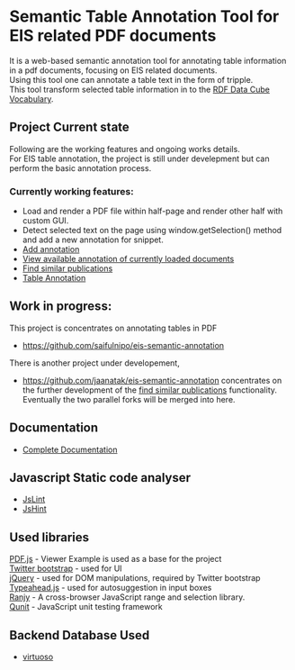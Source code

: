 # Semantic Table Annotation Tool for EIS related PDF documents

It is a web-based semantic annotation tool for annotating table information in a pdf documents, focusing on EIS related documents.<br>
Using this tool one can annotate a table text in the form of tripple.<br> 
This tool transform selected table information in to the [RDF Data Cube Vocabulary](http://www.w3.org/TR/vocab-data-cube/).


## Project Current state
Following are the working features and ongoing works details.<br>
For EIS table annotation, the project is still under develepment but can perform the basic annotation process.

### Currently working features:
- Load and render a PDF file within half-page and render other half with custom GUI.
- Detect selected text on the page using window.getSelection() method and add a new annotation for snippet.
- [Add annotation](https://github.com/saifulnipo/eis-semantic-annotation/wiki/Documentation#how-to-add-annotations)
- [View available annotation of currently loaded documents](https://github.com/saifulnipo/eis-semantic-annotation/wiki/Documentation#how-to-fetch-existing-annotations)
- [Find similar publications](https://github.com/saifulnipo/eis-semantic-annotation/wiki/Documentation#find-similar-publications)
- [Table Annotation](https://github.com/saifulnipo/eis-semantic-annotation/wiki/Documentation#how-to-annotate-table)

## Work in progress:
This project is concentrates on annotating tables in PDF
 - https://github.com/saifulnipo/eis-semantic-annotation

There is another project  under developement, 
 - https://github.com/jaanatak/eis-semantic-annotation concentrates on the further development of the [find similar publications](https://github.com/AKSW/semann/wiki/Documentation#find-similar-publications) functionality. 
Eventually the two parallel forks will be merged into here.

## Documentation
- [Complete Documentation](https://github.com/saifulnipo/eis-semantic-annotation/wiki)

## Javascript Static code analyser
- [JsLint](http://www.jslint.com/)
- [JsHint](http://www.jshint.com/)

## Used libraries

[PDF.js](http://mozilla.github.io/pdf.js/) - Viewer Example is used as a base for the project  
[Twitter bootstrap](http://getbootstrap.com/) - used for UI  
[jQuery](http://jquery.com/) - used for DOM manipulations, required by Twitter bootstrap  
[Typeahead.js](https://github.com/twitter/typeahead.js) - used for autosuggestion in input boxes  
[Ranjy](https://code.google.com/p/rangy/) - A cross-browser JavaScript range and selection library.  
[Qunit](http://qunitjs.com/) - JavaScript unit testing framework

## Backend Database Used
- [virtuoso](http://virtuoso.openlinksw.com/)
